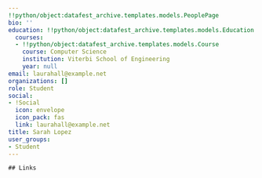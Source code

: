 ```yaml
---
!!python/object:datafest_archive.templates.models.PeoplePage
bio: ''
education: !!python/object:datafest_archive.templates.models.Education
  courses:
  - !!python/object:datafest_archive.templates.models.Course
    course: Computer Science
    institution: Viterbi School of Engineering
    year: null
email: laurahall@example.net
organizations: []
role: Student
social:
- !Social
  icon: envelope
  icon_pack: fas
  link: laurahall@example.net
title: Sarah Lopez
user_groups:
- Student
---
```


    ## Links
    